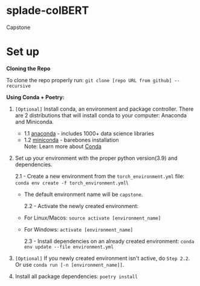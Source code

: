# splade-colBERT
Capstone

# Set up

**Cloning the Repo**

To clone the repo properly run:
`git clone [repo URL from github] --recursive`

**Using Conda + Poetry:**

1. `[Optional]` Install conda, an environment and package controller. There are 2 distributions that will install conda to your computer: Anaconda and Miniconda.

   - 1.1 [anaconda](https://www.anaconda.com/download/) - includes 1000+ data
     science libraries
   - 1.2 [miniconda](https://conda.io/miniconda.html) - barebones installation \
     Note: Learn more about [Conda](https://conda.io/docs/user-guide/overview.html)

2. Set up your environment with the proper python version(3.9) and dependencies.

   2.1 - Create a new environment from the `torch_environment.yml` file:
   `conda env create -f torch_environment.yml`\

   - The default environment name will be `capstone`.

     2.2 - Activate the newly created environment:

   - For Linux/Macos: `source activate [environment_name]`
   - For Windows: `activate [environment_name]`

     2.3 - Install dependencies on an already created environment:
     `conda env update --file environment.yml`

3. `[Optional]` If you newly created environment isn't active, do `Step 2.2`. \
   Or use `conda run [-n [environment_name]]`.

4. Install all package dependencies:
   `poetry install`

